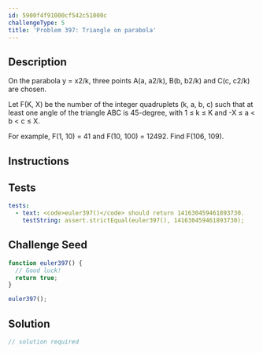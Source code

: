 ```yaml
---
id: 5900f4f91000cf542c51000c
challengeType: 5
title: 'Problem 397: Triangle on parabola'
---
```


## Description
<section id='description'>
On the parabola y = x2/k, three points A(a, a2/k), B(b, b2/k) and C(c, c2/k) are chosen.


Let F(K, X) be the number of the integer quadruplets (k, a, b, c) such that at least one angle of the triangle ABC is 45-degree, with 1 ≤ k ≤ K and -X ≤ a < b < c ≤ X.


For example, F(1, 10) = 41 and F(10, 100) = 12492.
Find F(106, 109).
</section>

## Instructions
<section id='instructions'>

</section>

## Tests
<section id='tests'>

```yml
tests:
  - text: <code>euler397()</code> should return 141630459461893730.
    testString: assert.strictEqual(euler397(), 141630459461893730);

```

</section>

## Challenge Seed
<section id='challengeSeed'>

<div id='js-seed'>

```js
function euler397() {
  // Good luck!
  return true;
}

euler397();
```

</div>



</section>

## Solution
<section id='solution'>

```js
// solution required
```

</section>
